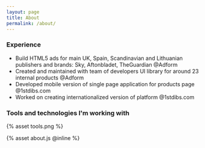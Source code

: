```yaml
---
layout: page
title: About
permalink: /about/
---
```


<!-- ### Start of web development

I started coding on my second year of bachelor studies in Vilnius University. It were small projects for local business, usually I was creating design and develop project on wordpress. It was good experience because I was responsible almost for everything — dealing with client, creating/collecting assets, meeting marketing goals and deliver product.

### Online advertising and UX

By the end of the studies I started working in <a href="https://adform.com">Adform</a> (danish online advertising company). During my first year in adform I was creating online HTML5 ads for mobile/desktop, I crafted ads for main European publishers such as SKY, Aftonbladet and TheGuardian.

The next year I started working in UX team in the same company, our team was chalenged to create consistent and maintainable user interface among 20 products and always keep it up to date. During that time our team implemented style guide driven development methodology which utilized our UI library.

### Single page application development

In spring 2017 I joined 1stdibs team in Vilnius, where I work now. At 1stdibs by now I had pleasure working on mobile web version of platform and implementing localization.
-->

### Experience

- Build HTML5 ads for main UK, Spain, Scandinavian and Lithuanian publishers and brands: Sky, Aftonbladet, TheGuardian <span class="c-w">@Adform</span>
- Created and maintained with team of developers UI library for around 23 internal products <span class="c-w">@Adform</span>
- Developed mobile version of single page application for products page <span class="c-w"> @1stdibs.com</span>
- Worked on creating internationalized version of platform <span class="c-w">@1stdibs.com</span>

### Tools and technologies I'm working with

{% asset tools.png %}

<!-- <table>
    <tr>
        <td>React</td>
    </tr>
    <tr>
        <td>Relay</td>
    </tr>
    <tr>
        <td>GraphQL</td>
    </tr>
    <tr>
        <td>NodeJS</td>
    </tr>
    <tr>
        <td>Express</td>
    </tr>
    <tr>
        <td>Webpack</td>
    </tr>
</table> -->

<div id="root"></div>
{% asset about.js @inline %}
